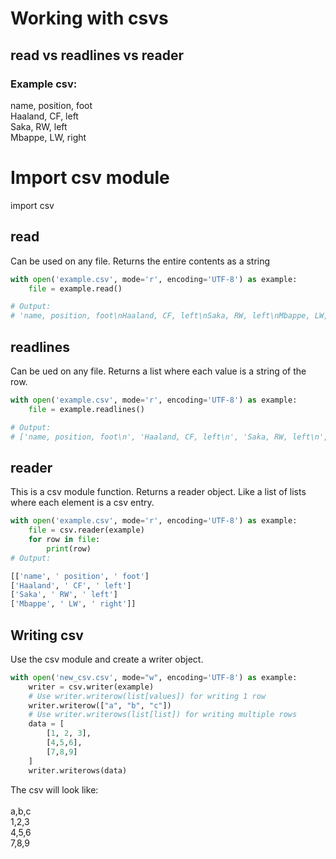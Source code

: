 # Working with csvs

## read vs readlines vs reader

### Example csv: 
name, position, foot\
Haaland, CF, left\
Saka, RW, left\
Mbappe, LW, right

# Import csv module
import csv

## read
Can be used on any file. Returns the entire contents as a string 
```py
with open('example.csv', mode='r', encoding='UTF-8') as example:
    file = example.read()

# Output:
# 'name, position, foot\nHaaland, CF, left\nSaka, RW, left\nMbappe, LW, right'
```
## readlines
Can be ued on any file. Returns a list where each value is a string of the row.
```py
with open('example.csv', mode='r', encoding='UTF-8') as example:
    file = example.readlines()

# Output:
# ['name, position, foot\n', 'Haaland, CF, left\n', 'Saka, RW, left\n', 'Mbappe, LW, right']
```

## reader
This is a csv module function. Returns a reader object. Like a list of lists where each element is a csv entry.
```py
with open('example.csv', mode='r', encoding='UTF-8') as example:
    file = csv.reader(example)
    for row in file:
        print(row)
# Output:

[['name', ' position', ' foot']
['Haaland', ' CF', ' left']
['Saka', ' RW', ' left']
['Mbappe', ' LW', ' right']]
```        
## Writing csv

Use the csv module and create a writer object.
```py
with open('new_csv.csv', mode="w", encoding='UTF-8') as example:
    writer = csv.writer(example)
    # Use writer.writerow(list[values]) for writing 1 row
    writer.writerow(["a", "b", "c"])
    # Use writer.writerows(list[list]) for writing multiple rows
    data = [
        [1, 2, 3],
        [4,5,6],
        [7,8,9]
    ]
    writer.writerows(data)
```
The csv will look like:\
\
a,b,c\
1,2,3\
4,5,6\
7,8,9
